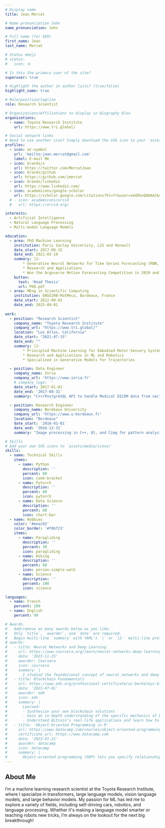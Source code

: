 ```yaml
---
# Display name
title: Jean Mercat

# Name pronunciation John
name_pronunciation: John

# Full name (for SEO)
first_name: Jean
last_name: Mercat

# Status emoji
# status:
#   icon: ☕️

# Is this the primary user of the site?
superuser: true

# Highlight the author in author lists? (true/false)
highlight_name: true

# Role/position/tagline
role: Research Scientist

# Organizations/Affiliations to display in Biography blox
organizations:
  - name: Toyota Research Institute
    url: https://www.tri.global/

# Social network links
# Need to use another icon? Simply download the SVG icon to your `assets/media/icons/` folder.
profiles:
  - icon: at-symbol
    url: 'mailto:jean.mercat@gmail.com'
    label: E-mail Me
  - icon: brands/x
    url: https://twitter.com/MercatJean
  - icon: brands/github
    url: https://github.com/jmercat
  - icon: brands/linkedin
    url: https://www.linkedin.com/
  - icon: academicons/google-scholar
    url: https://scholar.google.com/citations?hl=fr&user=xmUDkvQAAAAJ&view_op=list_works&gmla=AJsN-F7_gLwY1RI0Kl7gkf7W1jADsdHqCTeF7zK_JQ8wV5nCBoELKvuYiZ3KNUkPHO0IARHWbU9KgaUR-hsy6kpsp-5z3NY6byJosBu2ZGyMJsPFEN03q0vjHmWGL0FOnkCeiBbJRF9r8IOlj2YwnYNpHJcSbBLu3ymUSRCg85kBmvQW_IItFcxFfSJOaij8KSGo-QFcoD6e7YBXIGxeG2nLsnRwWFIrWA&sciund=14203063805389349973
  # - icon: academicons/orcid
  #   url: https://orcid.org/

interests:
  - Artificial Intelligence
  - Natural Language Processing
  - Multi-modal Language Models

education:
  - area: PhD Machine Learning
    institution: Paris Saclay University, L2S and Renault
    date_start: 2017-09-15
    date_end: 2021-03-19
    summary: |2-
        * Generative Neural Networks for Time Series Forecasting (RNN, CNN, (C)VAE, Self-Attention)
        * Research and Applications
        * Won the Argoverse Motion Forecasting Competition in 2019 and 2020
    button:
      text: 'Read Thesis'
      url: PhD.pdf
  - area: MEng in Scientific Computing
    institution: ENSEIRB-MatMéca, Bordeaux, France
    date_start: 2012-09-01
    date_end: 2015-09-01
   
work:
  - position: "Research Scientist"
    company_name: "Toyota Research Institute"
    company_url: "https://www.tri.global/"
    location: "Los Altos, California"
    date_start: "2021-07-15"
    date_end: ""
    summary: |2-
        * Principled Machine Learning for Embodied Motor-Sensory Systems
        * Research and Applications in ML and Robotics
        * Specialized in Generative Models for Trajectories 

  - position: Data Engineer
    company_name: Inria
    company_url: 'https://www.inria.fr'
    # company_logo: ''
    date_start: 2017-01-01
    date_end: '2017-08-31'
    summary: "C++/PostgreSQL API to handle Medical DICOM data from various sources."

  - position: Research Engineer
    company_name: Bordeaux University
    company_url: 'https://www.u-bordeaux.fr'
    location: "Bordeaux"
    date_start: '2016-01-01'
    date_end: '2016-12-31'
    summary: "Image processing in C++, Qt, and Cimg for pattern analysis of 2D atomic force microscope images of bloc-copolymer molecules."

# Skills
# Add your own SVG icons to `assets/media/icons/`
skills:
  - name: Technical Skills
    items:
      - name: Python
        description: ''
        percent: 80
        icon: code-bracket
      - name: Pytorch
        description: ''
        percent: 80
        icon: pytorch
      - name: Data Science
        description: ''
        percent: 60
        icon: chart-bar
  - name: Hobbies
    color: '#eeac02'
    color_border: '#f0bf23'
    items:
      - name: Paragliding
        description: ''
        percent: 30
        icon: paragliding
      - name: Hiking
        description: ''
        percent: 60
        icon: person-simple-walk
      - name: Science
        description: ''
        percent: 100
        icon: science

languages:
  - name: French
    percent: 100
  - name: English
    percent: 99

# Awards.
#   Add/remove as many awards below as you like.
#   Only `title`, `awarder`, and `date` are required.
#   Begin multi-line `summary` with YAML's `|` or `|2-` multi-line prefix and indent 2 spaces below.
# awards:
#   - title: Neural Networks and Deep Learning
#     url: https://www.coursera.org/learn/neural-networks-deep-learning
#     date: '2023-11-25'
#     awarder: Coursera
#     icon: coursera
#     summary: |
#       I studied the foundational concept of neural networks and deep learning. By the end, I was familiar with the significant technological trends driving the rise of deep learning; build, train, and apply fully connected deep neural networks; implement efficient (vectorized) neural networks; identify key parameters in a neural network’s architecture; and apply deep learning to your own applications.
#   - title: Blockchain Fundamentals
#     url: https://www.edx.org/professional-certificate/uc-berkeleyx-blockchain-fundamentals
#     date: '2023-07-01'
#     awarder: edX
#     icon: edx
#     summary: |
#       Learned:
#       - Synthesize your own blockchain solutions
#       - Gain an in-depth understanding of the specific mechanics of Bitcoin
#       - Understand Bitcoin’s real-life applications and learn how to attack and destroy Bitcoin, Ethereum, smart contracts and Dapps, and alternatives to Bitcoin’s Proof-of-Work consensus algorithm
#   - title: 'Object-Oriented Programming in R'
#     url: https://www.datacamp.com/courses/object-oriented-programming-with-s3-and-r6-in-r
#     certificate_url: https://www.datacamp.com
#     date: '2023-01-21'
#     awarder: datacamp
#     icon: datacamp
#     summary: |
#       Object-oriented programming (OOP) lets you specify relationships between functions and the objects that they can act on, helping you manage complexity in your code. This is an intermediate level course, providing an introduction to OOP, using the S3 and R6 systems. S3 is a great day-to-day R programming tool that simplifies some of the functions that you write. R6 is especially useful for industry-specific analyses, working with web APIs, and building GUIs.
---
```


## About Me

I’m a machine learning research scientist at the Toyota Research Institute, where I specialize in transformers, large language models, vision language models, and large behavior models. My passion for ML has led me to explore a variety of fields, including self-driving cars, robotics, and language processing. Whether it's making a language model smarter or teaching robots new tricks, I’m always on the lookout for the next big breakthrough!
